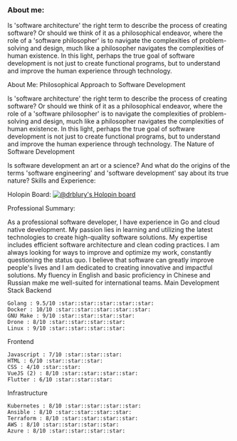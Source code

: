 ### About me:

Is 'software architecture' the right term to describe the process of creating software? Or should we think of it as a philosophical endeavor, where the role of a 'software philosopher' is to navigate the complexities of problem-solving and design, much like a philosopher navigates the complexities of human existence. In this light, perhaps the true goal of software development is not just to create functional programs, but to understand and improve the human experience through technology.

About Me:
Philosophical Approach to Software Development

Is 'software architecture' the right term to describe the process of creating software? Or should we think of it as a philosophical endeavor, where the role of a 'software philosopher' is to navigate the complexities of problem-solving and design, much like a philosopher navigates the complexities of human existence. In this light, perhaps the true goal of software development is not just to create functional programs, but to understand and improve the human experience through technology.
The Nature of Software Development

Is software development an art or a science? And what do the origins of the terms 'software engineering' and 'software development' say about its true nature?
Skills and Experience:

Holopin Board:
[![@drblury's Holopin board](https://holopin.io/api/user/board?user=drblury)](https://holopin.io/@drblury)

Professional Summary:

As a professional software developer, I have experience in Go and cloud native development. My passion lies in learning and utilizing the latest technologies to create high-quality software solutions. My expertise includes efficient software architecture and clean coding practices. I am always looking for ways to improve and optimize my work, constantly questioning the status quo. I believe that software can greatly improve people's lives and I am dedicated to creating innovative and impactful solutions. My fluency in English and basic proficiency in Chinese and Russian make me well-suited for international teams.
Main Development Stack
Backend

    Golang : 9.5/10 :star::star::star::star::star:
    Docker : 10/10 :star::star::star::star::star:
    GNU Make : 9/10 :star::star::star::star:
    Drone : 8/10 :star::star::star::star:
    Linux : 9/10 :star::star::star::star:

Frontend

    Javascript : 7/10 :star::star::star:
    HTML : 6/10 :star::star::star:
    CSS : 4/10 :star::star:
    VueJS (2) : 8/10 :star::star::star::star:
    Flutter : 6/10 :star::star::star:

Infrastructure

    Kubernetes : 8/10 :star::star::star::star:
    Ansible : 8/10 :star::star::star::star:
    Terraform : 8/10 :star::star::star::star:
    AWS : 8/10 :star::star::star::star:
    Azure : 8/10 :star::star::star::star:
